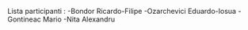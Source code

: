Lista participanti : 
-Bondor Ricardo-Filipe
-Ozarchevici Eduardo-Iosua
-Gontineac Mario
-Nita Alexandru
